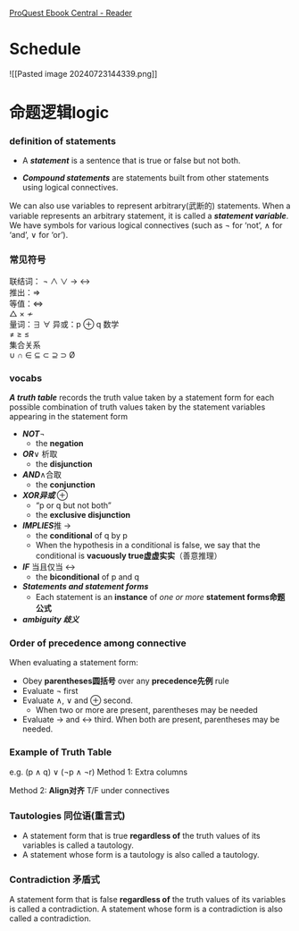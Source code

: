 [ProQuest Ebook Central - Reader](https://ebookcentral.proquest.com/lib/anu/reader.action?docID=6158130)

# Schedule
![[Pasted image 20240723144339.png]]

# 命题逻辑logic
### definition of statements
- A ***statement*** is a sentence that is true or false but not both.


- ***Compound statements*** are statements built from other statements using logical connectives.

We can also use variables to represent arbitrary(武断的) statements. 
When a variable represents an arbitrary statement, it is called a ***statement variable***. We have symbols for various logical connectives 
(such as ¬ for ‘not’, ∧ for ‘and’, ∨ for ‘or’).
### 常见符号

联结词： ¬ ∧ ∨ → ↔  
推出：⇒  
等值：⇔  
△ × ≁  
量词：∃ ∀
异或：p ⊕ q
数学  
≠ ≥ ≤  
集合关系  
∪ ∩ ∈ ⊆ ⊂ ⊇ ⊃ Ø

### vocabs
***A truth table*** records the truth value taken by a statement form for each possible combination of truth values taken by the statement variables appearing in the statement form
- ***NOT***¬
	- the **negation**
- ***OR***∨ 析取
	- the **disjunction**
- ***AND***∧合取
	- the **conjunction**
- ***XOR异或*** ⊕
	- “p or q but not both”
	- the **exclusive disjunction**
- ***IMPLIES***推 →
	- the **conditional** of q by p
	- When the hypothesis in a conditional is false, we say that the conditional is **vacuously true虚虚实实**（善意推理）
- ***IF*** 当且仅当 ↔
	- the **biconditional** of p and q
- ***Statements and statement forms***
	- Each statement is an **instance** of *one or more* **statement forms命题公式**
- ***ambiguity 歧义***
### Order of precedence among connective
When evaluating a statement form: 
- Obey **parentheses圆括号** over any **precedence先例** rule 
- Evaluate ¬ first 
- Evaluate ∧, ∨ and ⊕ second. 
	- When two or more are present, parentheses may be needed 
- Evaluate → and ↔ third. When both are present, parentheses may be needed.

### Example of Truth Table
e.g. (p ∧ q) ∨ (¬p ∧ ¬r)
Method 1: Extra columns

Method 2: **Align对齐** T/F under connectives


### Tautologies 同位语(重言式)

- A statement form that is true **regardless of** the truth values of its variables is called a tautology. 
- A statement whose form is a tautology is also called a tautology.


### Contradiction 矛盾式
A statement form that is false **regardless of** the truth values of its variables is called a contradiction. 
A statement whose form is a contradiction is also called a contradiction.







